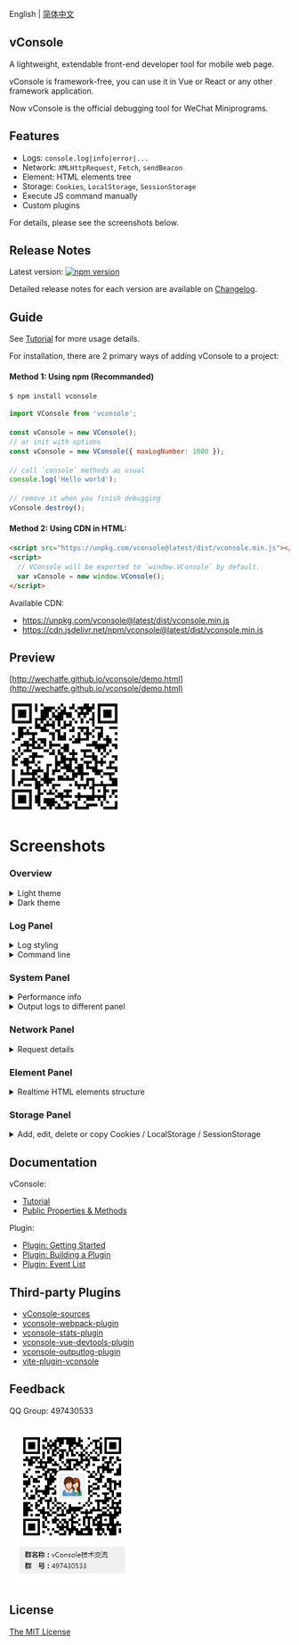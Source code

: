 English | [简体中文](./README_CN.md)

vConsole
---
A lightweight, extendable front-end developer tool for mobile web page.

vConsole is framework-free, you can use it in Vue or React or any other framework application.

Now vConsole is the official debugging tool for WeChat Miniprograms.



## Features

- Logs: `console.log|info|error|...`
- Network: `XMLHttpRequest`, `Fetch`, `sendBeacon`
- Element: HTML elements tree
- Storage: `Cookies`, `LocalStorage`, `SessionStorage`
- Execute JS command manually
- Custom plugins

For details, please see the screenshots below.


## Release Notes

Latest version: [![npm version](https://img.shields.io/npm/v/vconsole/latest.svg)](https://www.npmjs.com/package/vconsole)

Detailed release notes for each version are available on [Changelog](./CHANGELOG.md).



## Guide

See [Tutorial](./doc/tutorial.md) for more usage details.

For installation, there are 2 primary ways of adding vConsole to a project:

#### Method 1: Using npm (Recommanded)

```bash
$ npm install vconsole
```

```javascript
import VConsole from 'vconsole';

const vConsole = new VConsole();
// or init with options
const vConsole = new VConsole({ maxLogNumber: 1000 });

// call `console` methods as usual
console.log('Hello world');

// remove it when you finish debugging
vConsole.destroy();
```

#### Method 2: Using CDN in HTML:

```html
<script src="https://unpkg.com/vconsole@latest/dist/vconsole.min.js"></script>
<script>
  // VConsole will be exported to `window.VConsole` by default.
  var vConsole = new window.VConsole();
</script>
```

Available CDN:

- https://unpkg.com/vconsole@latest/dist/vconsole.min.js
- https://cdn.jsdelivr.net/npm/vconsole@latest/dist/vconsole.min.js


## Preview

[http://wechatfe.github.io/vconsole/demo.html](http://wechatfe.github.io/vconsole/demo.html)

![](./doc/screenshot/qrcode.png)



# Screenshots

### Overview

<details>
  <summary>Light theme</summary>

![](./doc/screenshot/overview_light.jpg)
</details>

<details>
  <summary>Dark theme</summary>

![](./doc/screenshot/overview_dark.jpg)
</details>

### Log Panel

<details>
  <summary>Log styling</summary>

![](./doc/screenshot/plugin_log_types.jpg)
</details>

<details>
  <summary>Command line</summary>

![](./doc/screenshot/plugin_log_command.jpg)
</details>

### System Panel

<details>
  <summary>Performance info</summary>

![](./doc/screenshot/plugin_system.jpg)
</details>

<details>
  <summary>Output logs to different panel</summary>

```javascript
console.log('output to Log panel.')
console.log('[system]', 'output to System panel.')
```
</details>

### Network Panel

<details>
  <summary>Request details</summary>

![](./doc/screenshot/plugin_network.jpg)
</details>

### Element Panel

<details>
  <summary>Realtime HTML elements structure</summary>

![](./doc/screenshot/plugin_element.jpg)
</details>

### Storage Panel

<details>
  <summary>Add, edit, delete or copy Cookies / LocalStorage / SessionStorage</summary>

![](./doc/screenshot/plugin_storage.jpg)
</details>


## Documentation

vConsole:

 - [Tutorial](./doc/tutorial.md)
 - [Public Properties & Methods](./doc/public_properties_methods.md)

Plugin:

 - [Plugin: Getting Started](./doc/plugin_getting_started.md)
 - [Plugin: Building a Plugin](./doc/plugin_building_a_plugin.md)
 - [Plugin: Event List](./doc/plugin_event_list.md)


## Third-party Plugins

 - [vConsole-sources](https://github.com/WechatFE/vConsole-sources)
 - [vconsole-webpack-plugin](https://github.com/diamont1001/vconsole-webpack-plugin)
 - [vconsole-stats-plugin](https://github.com/smackgg/vConsole-Stats)
 - [vconsole-vue-devtools-plugin](https://github.com/Zippowxk/vue-vconsole-devtools)
 - [vconsole-outputlog-plugin](https://github.com/sunlanda/vconsole-outputlog-plugin)
 - [vite-plugin-vconsole](https://github.com/vadxq/vite-plugin-vconsole)


## Feedback

QQ Group: 497430533

![](./doc/screenshot/qq_group.png)


## License

[The MIT License](./LICENSE)

